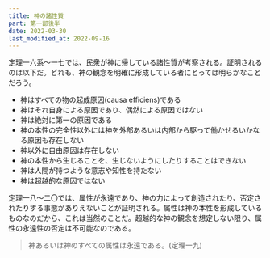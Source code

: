 ```yaml
---
title: 神の諸性質
part: 第一部後半
date: 2022-03-30
last_modified_at: 2022-09-16
---
```


定理一六系～一七では、民衆が神に帰している諸性質が考察される。証明されるのは以下だ。どれも、神の観念を明確に形成している者にとっては明らかなことだろう。

- 神はすべての物の起成原因(causa efficiens)である
- 神はそれ自身による原因であり、偶然による原因ではない
- 神は絶対に第一の原因である
- 神の本性の完全性以外には神を外部あるいは内部から駆って働かせるいかなる原因も存在しない
- 神以外に自由原因は存在しない
- 神の本性から生じることを、生じないようにしたりすることはできない
- 神は人間が持つような意志や知性を持たない
- 神は超越的な原因ではない

定理一八～二〇では、属性が永遠であり、神の力によって創造されたり、否定されたりする事態がありえないことが証明される。属性は神の本性を形成しているものなのだから、これは当然のことだ。超越的な神の観念を想定しない限り、属性の永遠性の否定は不可能なのである。

>神あるいは神のすべての属性は永遠である。(定理一九)
